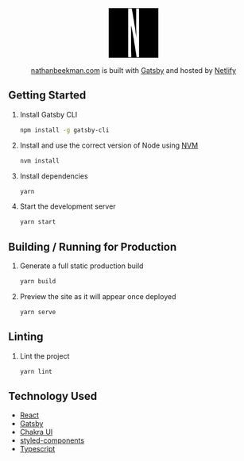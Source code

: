 <div align="center">
  <img alt="Logo" src="https://raw.githubusercontent.com/nbeekman/nathanbeekman.com/main/src/images/icon.png" width="100px" />
</div>

<p align="center">
  <a href="https://nathanbeekman.com" target="_blank">nathanbeekman.com</a> is built with <a href="https://www.gatsbyjs.org/" target="_blank">Gatsby</a> and hosted by <a href="https://www.netlify.com/" target="_blank">Netlify</a>
</p>

## Getting Started

1. Install Gatsby CLI

    ```sh
    npm install -g gatsby-cli
    ```

2. Install and use the correct version of Node using [NVM](https://github.com/nvm-sh/nvm)

    ```sh
    nvm install
    ```

3. Install dependencies

    ```sh
    yarn
    ```

4. Start the development server

    ```sh
    yarn start
    ```

## Building / Running for Production

1. Generate a full static production build

    ```sh
    yarn build
    ```

1. Preview the site as it will appear once deployed

    ```sh
    yarn serve
    ```

## Linting

1. Lint the project

    ```sh
    yarn lint
    ```

## Technology Used

- [React](https://www.reactjs.org/)
- [Gatsby](https://www.gatsbyjs.org/)
- [Chakra UI](https://chakra-ui.com/)
- [styled-components](https://styled-components.com/)
- [Typescript](https://www.typescriptlang.org/)
